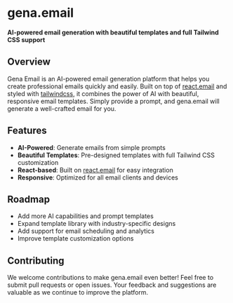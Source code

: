 # gena.email

**AI-powered email generation with beautiful templates and full Tailwind CSS support**

## Overview

Gena Email is an AI-powered email generation platform that helps you create professional emails quickly and easily. Built on top of [react.email](https://react.email) and styled with [tailwindcss](https://tailwindcss.com), it combines the power of AI with beautiful, responsive email templates. Simply provide a prompt, and gena.email will generate a well-crafted email for you.

## Features

- **AI-Powered**: Generate emails from simple prompts
- **Beautiful Templates**: Pre-designed templates with full Tailwind CSS customization
- **React-based**: Built on [react.email](https://react.email) for easy integration
- **Responsive**: Optimized for all email clients and devices

## Roadmap

- Add more AI capabilities and prompt templates
- Expand template library with industry-specific designs
- Add support for email scheduling and analytics
- Improve template customization options

## Contributing

We welcome contributions to make gena.email even better! Feel free to submit pull requests or open issues. Your feedback and suggestions are valuable as we continue to improve the platform.
